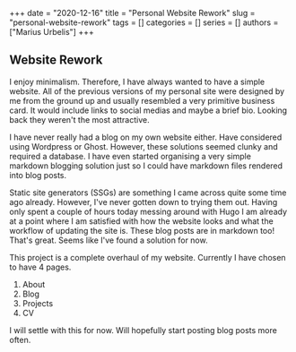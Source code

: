 +++
date = "2020-12-16"
title = "Personal Website Rework"
slug = "personal-website-rework"
tags = []
categories = []
series = []
authors = ["Marius Urbelis"]
+++

## Website Rework
I enjoy minimalism. Therefore, I have always wanted to have a simple website. All of the previous versions of my personal site were designed by me from the ground up and usually resembled a very primitive business card. It would include links to social medias and maybe a brief bio. Looking back they weren't the most attractive.

I have never really had a blog on my own website either. Have considered using Wordpress or Ghost. However, these solutions seemed clunky and required a database. I have even started organising a very simple markdown blogging solution just so I could have markdown files rendered into blog posts.

Static site generators (SSGs) are something I came across quite some time ago already. However, I've never gotten down to trying them out. Having only spent a couple of hours today messing around with Hugo I am already at a point where I am satisfied with how the website looks and what the workflow of updating the site is. These blog posts are in markdown too! That's great. Seems like I've found a solution for now.

This project is a complete overhaul of my website. Currently I have chosen to have 4 pages.

1. About
1. Blog
1. Projects
1. CV

I will settle with this for now. Will hopefully start posting blog posts more often.